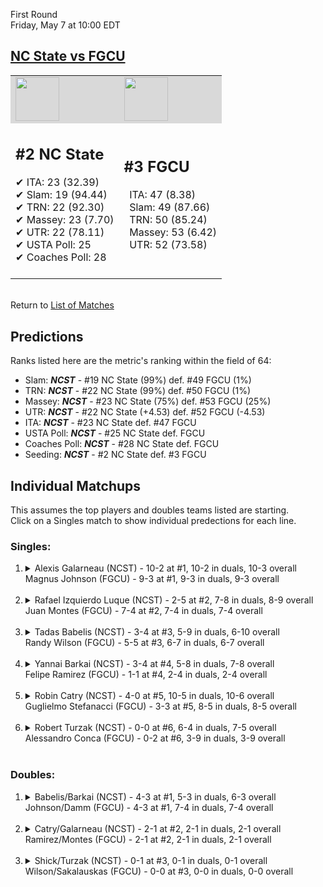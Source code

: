 First Round  
Friday, May 7 at 10:00 EDT
## [NC State vs FGCU](https://www.ncaa.com/game/5833383) 

<table><tr style="background-color: #d9d9d9 !important"><td><img src="https://www.ncaa.com/sites/default/files/images/logos/schools/n/north-carolina-st.70.png" width="70" height="70" /></td><td><img src="https://www.ncaa.com/sites/default/files/images/logos/schools/f/fgcu.70.png" width="70" height="70" /></td></tr><tr>
<td>  

<h2>#2 NC State</h2>  
&#10004; ITA: 23 (32.39)<br>  
&#10004; Slam: 19 (94.44)<br>  
&#10004; TRN: 22 (92.30)<br>  
&#10004; Massey: 23 (7.70)<br>  
&#10004; UTR: 22 (78.11)<br>  
&#10004; USTA Poll: 25<br>  
&#10004; Coaches Poll: 28<br>  
<br>  

</td>
<td>  

<h2>#3 FGCU</h2>  
&nbsp; ITA: 47 (8.38)<br>  
&nbsp; Slam: 49 (87.66)<br>  
&nbsp; TRN: 50 (85.24)<br>  
&nbsp; Massey: 53 (6.42)<br>  
&nbsp; UTR: 52 (73.58)<br>  
<br>  

</td>
</tr></table>  


<br>Return to [List of Matches](../index.md)  

## Predictions  

Ranks listed here are the metric's ranking within the field of 64:  
- Slam: ***NCST*** - #19 NC State (99%) def. #49 FGCU (1%)  
- TRN: ***NCST*** - #22 NC State (99%) def. #50 FGCU (1%)  
- Massey: ***NCST*** - #23 NC State (75%) def. #53 FGCU (25%)  
- UTR: ***NCST*** - #22 NC State (+4.53) def. #52 FGCU (-4.53)  
- ITA: ***NCST*** - #23 NC State def. #47 FGCU  
- USTA Poll: ***NCST*** - #25 NC State def. FGCU  
- Coaches Poll: ***NCST*** - #28 NC State def. FGCU  
- Seeding: ***NCST*** - #2 NC State def. #3 FGCU  

## Individual Matchups  
This assumes the top players and doubles teams listed are starting.  
Click on a Singles match to show individual predections for each line.  

### Singles:  

<ol>
<li><details>
<summary markdown="span">Alexis Galarneau (NCST) - 10-2 at #1, 10-2 in duals, 10-3 overall<br>Magnus Johnson (FGCU) - 9-3 at #1, 9-3 in duals, 9-3 overall</summary>
<h4>Predictions</h4><ul>
<li>Slam: <b><i>NCST</i></b> - Galarneau (88%) def. Johnson (12%)</li>  
<li>TRN: <b><i>NCST</i></b> - Galarneau (86%) def. Johnson (14%)</li>  
<li>Massey: <b><i>NCST</i></b> - Galarneau (75%) def. Johnson (25%)</li>  
<li>UTR: <b><i>NCST</i></b> - Galarneau (94%) def. Johnson (6%)</li>  
<li>ITA: <b><i>NCST</i></b> - Galarneau (25.90) def. Johnson (7.86)</li>  
</ul>
</details>&nbsp;</li>
<li><details>
<summary markdown="span">Rafael Izquierdo Luque (NCST) - 2-5 at #2, 7-8 in duals, 8-9 overall<br>Juan Montes (FGCU) - 7-4 at #2, 7-4 in duals, 7-4 overall</summary>
<h4>Predictions</h4><ul>
<li>Slam: <b><i>NCST</i></b> - Luque (76%) def. Montes (24%)</li>  
<li>TRN: <b><i>NCST</i></b> - Luque (76%) def. Montes (24%)</li>  
<li>Massey: <b><i>NCST</i></b> - Luque (75%) def. Montes (25%)</li>  
<li>UTR: <b><i>NCST</i></b> - Luque (87%) def. Montes (13%)</li>  
<li>ITA: <b><i>NCST</i></b> - Luque (6.91) def. Montes (2.32)</li>  
</ul>
</details>&nbsp;</li>
<li><details>
<summary markdown="span">Tadas Babelis (NCST) - 3-4 at #3, 5-9 in duals, 6-10 overall<br>Randy Wilson (FGCU) - 5-5 at #3, 6-7 in duals, 6-7 overall</summary>
<h4>Predictions</h4><ul>
<li>Slam: <b><i>NCST</i></b> - Babelis (86%) def. Wilson (14%)</li>  
<li>TRN: <b><i>NCST</i></b> - Babelis (85%) def. Wilson (15%)</li>  
<li>Massey: <b><i>NCST</i></b> - Babelis (75%) def. Wilson (25%)</li>  
<li>UTR: <b><i>NCST</i></b> - Babelis (90%) def. Wilson (10%)</li>  
<li>ITA: <b><i>NCST</i></b> - Babelis (2.63) def. Wilson (1.63)</li>  
</ul>
</details>&nbsp;</li>
<li><details>
<summary markdown="span">Yannai Barkai (NCST) - 3-4 at #4, 5-8 in duals, 7-8 overall<br>Felipe Ramirez (FGCU) - 1-1 at #4, 2-4 in duals, 2-4 overall</summary>
<h4>Predictions</h4><ul>
<li>Slam: <b><i>NCST</i></b> - Barkai (79%) def. Ramirez (21%)</li>  
<li>TRN: <b><i>NCST</i></b> - Barkai (78%) def. Ramirez (22%)</li>  
<li>Massey: <b><i>NCST</i></b> - Barkai (75%) def. Ramirez (25%)</li>  
<li>UTR: <b><i>NCST</i></b> - Barkai (86%) def. Ramirez (14%)</li>  
<li>ITA: <b><i>NCST</i></b> - Barkai (2.33) def. Ramirez (0.00)</li>  
</ul>
</details>&nbsp;</li>
<li><details>
<summary markdown="span">Robin Catry (NCST) - 4-0 at #5, 10-5 in duals, 10-6 overall<br>Guglielmo Stefanacci (FGCU) - 3-3 at #5, 8-5 in duals, 8-5 overall</summary>
<h4>Predictions</h4><ul>
<li>Slam: <b><i>NCST</i></b> - Catry (96%) def. Stefanacci (4%)</li>  
<li>TRN: <b><i>NCST</i></b> - Catry (96%) def. Stefanacci (4%)</li>  
<li>Massey: <b><i>NCST</i></b> - Catry (75%) def. Stefanacci (25%)</li>  
<li>UTR: <b><i>NCST</i></b> - Catry (91%) def. Stefanacci (9%)</li>  
<li>ITA: <b><i>NCST</i></b> - Catry (3.10) def. Stefanacci (2.15)</li>  
</ul>
</details>&nbsp;</li>
<li><details>
<summary markdown="span">Robert Turzak (NCST) - 0-0 at #6, 6-4 in duals, 7-5 overall<br>Alessandro Conca (FGCU) - 0-2 at #6, 3-9 in duals, 3-9 overall</summary>
<h4>Predictions</h4><ul>
<li>Slam: <b><i>NCST</i></b> - Turzak (84%) def. Conca (16%)</li>  
<li>TRN: <b><i>NCST</i></b> - Turzak (90%) def. Conca (10%)</li>  
<li>Massey: <b><i>NCST</i></b> - Turzak (75%) def. Conca (25%)</li>  
<li>UTR: <b><i>NCST</i></b> - Turzak (96%) def. Conca (4%)</li>  
<li>ITA: <b><i>NCST</i></b> - Turzak (1.56) def. Conca (0.00)</li>  
</ul>
</details>&nbsp;</li>
</ol>

### Doubles:  

<ol>
<li><details>
<summary markdown="span">Babelis/Barkai (NCST) - 4-3 at #1, 5-3 in duals, 6-3 overall<br>Johnson/Damm (FGCU) - 4-3 at #1, 7-4 in duals, 7-4 overall</summary>
<br>Sorry, we don't have any metrics for this match
</details>&nbsp;</li>
<li><details>
<summary markdown="span">Catry/Galarneau (NCST) - 2-1 at #2, 2-1 in duals, 2-1 overall<br>Ramirez/Montes (FGCU) - 2-1 at #2, 2-1 in duals, 2-1 overall</summary>
<br>Sorry, we don't have any metrics for this match
</details>&nbsp;</li>
<li><details>
<summary markdown="span">Shick/Turzak (NCST) - 0-1 at #3, 0-1 in duals, 0-1 overall<br>Wilson/Sakalauskas (FGCU) - 0-0 at #3, 0-0 in duals, 0-0 overall</summary>
<br>Sorry, we don't have any metrics for this match
</details>&nbsp;</li>
</ol>